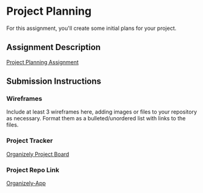# Project Planning
For this assignment, you'll create some initial plans for your project.

## Assignment Description
[Project Planning Assignment](https://education.launchcode.org/liftoff/modules/assignments/project-planning)

## Submission Instructions

### Wireframes

Include at least 3 wireframes here, adding images or files to your repository as necessary. Format them as a bulleted/unordered list with links to the files.

### Project Tracker

[Organizely Project Board](https://trello.com/b/WxO8M2DZ/organizely-project-2021)

### Project Repo Link

[Organizely-App](https://github.com/AKA-Liftoff-Group-2021)
